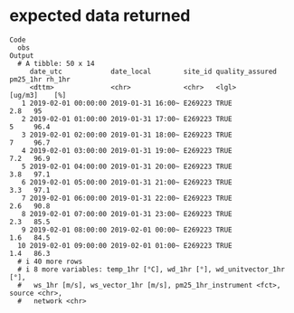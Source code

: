 # expected data returned

    Code
      obs
    Output
      # A tibble: 50 x 14
         date_utc            date_local        site_id quality_assured pm25_1hr rh_1hr
         <dttm>              <chr>             <chr>   <lgl>            [ug/m3]    [%]
       1 2019-02-01 00:00:00 2019-01-31 16:00~ E269223 TRUE                 2.8   95  
       2 2019-02-01 01:00:00 2019-01-31 17:00~ E269223 TRUE                 5     96.4
       3 2019-02-01 02:00:00 2019-01-31 18:00~ E269223 TRUE                 7     96.7
       4 2019-02-01 03:00:00 2019-01-31 19:00~ E269223 TRUE                 7.2   96.9
       5 2019-02-01 04:00:00 2019-01-31 20:00~ E269223 TRUE                 3.8   97.1
       6 2019-02-01 05:00:00 2019-01-31 21:00~ E269223 TRUE                 3.3   97.1
       7 2019-02-01 06:00:00 2019-01-31 22:00~ E269223 TRUE                 2.6   90.8
       8 2019-02-01 07:00:00 2019-01-31 23:00~ E269223 TRUE                 2.3   85.5
       9 2019-02-01 08:00:00 2019-02-01 00:00~ E269223 TRUE                 1.6   84.5
      10 2019-02-01 09:00:00 2019-02-01 01:00~ E269223 TRUE                 1.4   86.3
      # i 40 more rows
      # i 8 more variables: temp_1hr [°C], wd_1hr [°], wd_unitvector_1hr [°],
      #   ws_1hr [m/s], ws_vector_1hr [m/s], pm25_1hr_instrument <fct>, source <chr>,
      #   network <chr>

